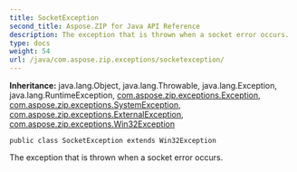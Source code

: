 ```yaml
---
title: SocketException
second_title: Aspose.ZIP for Java API Reference
description: The exception that is thrown when a socket error occurs.
type: docs
weight: 54
url: /java/com.aspose.zip.exceptions/socketexception/
---
```


**Inheritance:**
java.lang.Object, java.lang.Throwable, java.lang.Exception, java.lang.RuntimeException, [com.aspose.zip.exceptions.Exception](../../com.aspose.zip.exceptions/exception), [com.aspose.zip.exceptions.SystemException](../../com.aspose.zip.exceptions/systemexception), [com.aspose.zip.exceptions.ExternalException](../../com.aspose.zip.exceptions/externalexception), [com.aspose.zip.exceptions.Win32Exception](../../com.aspose.zip.exceptions/win32exception)
```
public class SocketException extends Win32Exception
```

The exception that is thrown when a socket error occurs.
